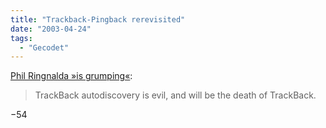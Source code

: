 ```yaml
---
title: "Trackback-Pingback rerevisited"
date: "2003-04-24"
tags:
  - "Gecodet"
---
```


[Phil Ringnalda »is grumping«](http://philringnalda.com/blog/2003/04/autodiscovery_and_the_death_of_trackback.php "phil ringnalda dot com: Autodiscovery and the death of TrackBack"):

> TrackBack autodiscovery is evil, and will be the death of TrackBack.

−54

